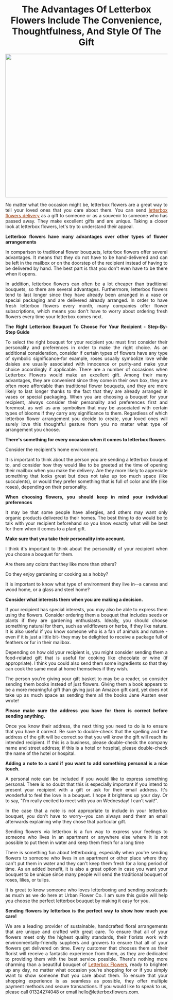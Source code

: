 <h1 style="text-align: center;"><strong>The Advantages Of Letterbox Flowers Include The Convenience, Thoughtfulness, And Style Of The Gift</strong></h1>
<p style="text-align: center;"><img src="https://media.caramel.la/LKxZtjv-6?e=0,0,826,446&amp;f=webp&amp;r=840" alt="" width="826" height="446" /></p>
<p style="text-align: justify;"><span style="font-weight: 400;">No matter what the occasion might be, letterbox flowers are a great way to tell your loved ones that you care about them. You can send </span><span style="text-decoration: underline; color: #993300;"><a style="color: #993300;" href="https://letterboxflowers.co/letterbox-flowers-uk"><span style="font-weight: 400;">letterbox flowers delivery</span></a></span><span style="font-weight: 400;"> as a gift to someone or as a souvenir to someone who has passed away. They make excellent gifts and are unique. Taking a closer look at letterbox flowers, let's try to understand their appeal.</span></p>
<p style="text-align: justify;"><strong>Letterbox flowers have many advantages over other types of flower arrangements</strong></p>
<p style="text-align: justify;"><span style="font-weight: 400;">In comparison to traditional flower bouquets, letterbox flowers offer several advantages. It means that they do not have to be hand-delivered and can be left in the mailbox or on the doorstep of the recipient instead of having to be delivered by hand. The best part is that you don't even have to be there when it opens.</span></p>
<p style="text-align: justify;"><span style="font-weight: 400;">In addition, letterbox flowers can often be a lot cheaper than traditional bouquets, so there are several advantages. Furthermore, letterbox flowers tend to last longer since they have already been arranged in a vase or special packaging and are delivered already arranged. In order to have fresh letterbox flowers every month, many companies offer flower subscriptions, which means you don't have to worry about ordering fresh flowers every time your letterbox comes next.</span></p>
<p style="text-align: justify;"><strong>The Right Letterbox Bouquet To Choose For Your Recipient - Step-By-Step Guide</strong></p>
<p style="text-align: justify;"><span style="font-weight: 400;">To select the right bouquet for your recipient you must first consider their personality and preferences in order to make the right choice. As an additional consideration, consider if certain types of flowers have any type of symbolic significance-for example, roses usually symbolize love while daisies are usually associated with innocence or purity-and make your choice accordingly if applicable. There are a number of occasions when Letterbox Flowers would make an excellent gift. Among their many advantages, they are convenient since they come in their own box, they are often more affordable than traditional flower bouquets, and they are more likely to last longer thanks to the fact that they are already arranged in vases or special packaging. When you are choosing a bouquet for your recipient, always consider their personality and preferences first and foremost, as well as any symbolism that may be associated with certain types of blooms if they carry any significance to them. Regardless of which letterbox flower arrangement you decide to create, your loved ones will surely love this thoughtful gesture from you no matter what type of arrangement you choose.</span></p>
<p style="text-align: justify;"><strong>There's something for every occasion when it comes to letterbox flowers</strong></p>
<p style="text-align: justify;"><span style="font-weight: 400;">Consider the recipient's home environment.</span></p>
<p style="text-align: justify;"><span style="font-weight: 400;">It is important to think about the person you are sending a letterbox bouquet to, and consider how they would like to be greeted at the time of opening their mailbox when you make the delivery. Are they more likely to appreciate something that looks great but does not take up too much space (like succulents), or would they prefer something that is full of color and life (like roses), depending on their personality.</span></p>
<p style="text-align: justify;"><strong>When choosing flowers, you should keep in mind your individual preferences</strong></p>
<p style="text-align: justify;"><span style="font-weight: 400;">It may be that some people have allergies, and others may want only organic products delivered to their homes. The best thing to do would be to talk with your recipient beforehand so you know exactly what will be best for them when it comes to a plant gift.</span></p>
<p style="text-align: justify;"><strong>Make sure that you take their personality into account.</strong></p>
<p style="text-align: justify;"><span style="font-weight: 400;">I think it's important to think about the personality of your recipient when you choose a bouquet for them.</span></p>
<p style="text-align: justify;"><span style="font-weight: 400;">Are there any colors that they like more than others?</span></p>
<p style="text-align: justify;"><span style="font-weight: 400;">Do they enjoy gardening or cooking as a hobby?</span></p>
<p style="text-align: justify;"><span style="font-weight: 400;">It is important to know what type of environment they live in--a canvas and wood home, or a glass and steel home?</span></p>
<p style="text-align: justify;"><strong>Consider what interests them when you are making a decision.</strong></p>
<p style="text-align: justify;"><span style="font-weight: 400;">If your recipient has special interests, you may also be able to express them using the flowers. Consider ordering them a bouquet that includes seeds or plants if they are gardening enthusiasts. Ideally, you should choose something natural for them, such as wildflowers or herbs, if they like nature. It is also useful if you know someone who is a fan of animals and nature - even if it is just a little bit- they may be delighted to receive a package full of feathers or fur in their mailbox.</span></p>
<p style="text-align: justify;"><span style="font-weight: 400;">Depending on how old your recipient is, you might consider sending them a food-related gift that is useful for cooking like chocolate or wine (if appropriate). I think you could also send them some ingredients so that they can cook the same meal at home themselves if they wish.</span></p>
<p style="text-align: justify;"><span style="font-weight: 400;">The person you're giving your gift basket to may be a reader, so consider sending them books instead of just flowers. Giving them a book appears to be a more meaningful gift than giving just an Amazon gift card, yet does not take up as much space as sending them all the books Jane Austen ever wrote!</span></p>
<p style="text-align: justify;"><strong>Please make sure the address you have for them is correct before sending anything.</strong></p>
<p style="text-align: justify;"><span style="font-weight: 400;">Once you know their address, the next thing you need to do is to ensure that you have it correct. Be sure to double-check that the spelling and the address of the gift will be correct so that you will know the gift will reach its intended recipient. If this is a business, please double-check the company name and street address; if this is a hotel or hospital, please double-check the name of the hotel or hospital.</span></p>
<p style="text-align: justify;"><strong>Adding a note to a card if you want to add something personal is a nice touch.</strong></p>
<p style="text-align: justify;"><span style="font-weight: 400;">A personal note can be included if you would like to express something personal. There is no doubt that this is especially important if you intend to present your recipient with a gift or ask for their email address. It's wonderful to feel the love in a bouquet. I hope it brightens up your day. Or to say, "I'm really excited to meet with you on Wednesday! I can't wait!".</span></p>
<p style="text-align: justify;"><span style="font-weight: 400;">In the case that a note is not appropriate to include in your letterbox bouquet, you don't have to worry--you can always send them an email afterwards explaining why they chose that particular gift.</span></p>
<p style="text-align: justify;"><span style="font-weight: 400;">Sending flowers via letterbox is a fun way to express your feelings to someone who lives in an apartment or anywhere else where it is not possible to put them in water and keep them fresh for a long time</span></p>
<p style="text-align: justify;"><span style="font-weight: 400;">There is something fun about letterboxing, especially when you're sending flowers to someone who lives in an apartment or other place where they can't put them in water and they can't keep them fresh for a long period of time. As an added benefit, it is also a great option in case you want your bouquet to be unique since many people will send the traditional bouquet of roses, lilies, or tulips.</span></p>
<p style="text-align: justify;"><span style="font-weight: 400;">It is great to know someone who loves letterboxing and sending postcards as much as we do here at Urban Flower Co. I am sure this guide will help you choose the perfect letterbox bouquet by making it easy for you.</span></p>
<p style="text-align: justify;"><strong>Sending flowers by letterbox is the perfect way to show how much you care!</strong></p>
<p style="text-align: justify;"><span style="font-weight: 400;">We are a leading provider of sustainable, handcrafted floral arrangements that are unique and crafted with great care. To ensure that all of your flowers meet only the highest quality standards, their florists work with environmentally-friendly suppliers and growers to ensure that all of your flowers get delivered on time. Every customer that chooses them as their florist will receive a fantastic experience from them, as they are dedicated to providing them with the best service possible. There's nothing more charming than a beautiful bouquet of </span><span style="text-decoration: underline; color: #993300;"><a style="color: #993300;" href="https://letterboxflowers.co/"><span style="font-weight: 400;">Letterbox Flowers</span></a></span><span style="font-weight: 400;">, ready to brighten up any day, no matter what occasion you're shopping for or if you simply want to show someone that you care about them. To ensure that your shopping experience is as seamless as possible, they offer multiple payment methods and secure transactions. If you would like to speak to us, please call 01324274048 or email hello@letterboxflowers.com.</span></p>
